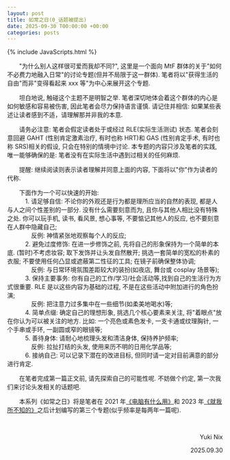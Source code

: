 ```yaml
---
layout: post
title: 如常之日(0_话题被提出)
date: 2025-09-30 T00:00:00 +00:00
categories: posts
---
```


{% include JavaScripts.html %}

&emsp;&emsp;"为什么别人这样很可爱而我却不同?", 这里是一个面向 MtF 群体的关于"如何不必费力地融入日常"的讨论专题(但并不局限于这一群体). 笔者将以"获得生活的自由"而非"变得看起来 xxx 等"为中心来展开这个专题.  

&emsp;&emsp;坦白地说, 触碰这个主题不是明智之举. 笔者深切地体会着这个群体的内心是如何敏感和容易被伤害, 因此笔者会尽力保持语言谨慎. 请记住并相信: 如果某些表述让读者感到不适，请理解那并非我的本意.  

&emsp;&emsp;请务必注意: 笔者会假定读者处于或经过 RLE(实际生活测试) 状态. 笔者会刻意回避 GAHT (性别肯定激素治疗, 有时也称 HRT)和 GAS (性别肯定手术, 有时也称 SRS)相关的假设, 只会在特别的情境中讨论. 本专题的内容只涉及笔者的实践, 唯一能够确保的是: 笔者没有在实际生活中遇到过相关的任何麻烦.  

&emsp;&emsp;提醒: 继续阅读则表示读者理解并同意上面的内容, 下面将以"你"作为读者的代称.  

&emsp;&emsp;下面作为一个可以快速的开始:  
&emsp;&emsp;&emsp;1. 请足够自信: 不论你的外观还是行为都是理所应当的自然的表现, 都是人与人之间个性差别的一部分. 没有什么需要刻意而为, 且你与其他人相比没有特殊之处. 你可以玩手机, 读书, 看风景, 想心事等, 不要惦记其他人的反应, 也不要刻意在人群中隐藏自己;  
&emsp;&emsp;&emsp;&emsp;反例: 神情紧张地观察每个人的反应;  
&emsp;&emsp;&emsp;2. 避免过度修饰: 在进一步修饰之前, 先将自己的形象保持为一个简单的本底. (暂时)不考虑妆容; 取下发饰并让头发自然散开; 挑选一套简单的宽松的朴素的衣服; 不要使用任何凸显或遮蔽第二性征的工具; 在镜子前确保整体协调;  
&emsp;&emsp;&emsp;&emsp;反例: 与日常环境氛围差距较大的装扮(如夜店, 舞台或 cosplay 场景等);  
&emsp;&emsp;&emsp;3. 保持主要事务: 你有自己的工作/学习/社会活动等,找到自己的生活行为方式很重要. RLE 是以这些内容为基础的过程, 不是在这些活动中附加进行的角色扮演;  
&emsp;&emsp;&emsp;&emsp;反例: 把注意力过多集中在一些细节(如柔美地喝水)等;  
&emsp;&emsp;&emsp;4. 简单点缀: 确定自己的理想形象, 挑选几个核心要素来关注, 将"着眼点"放在你认为可以被关注的地方. 比如: 一个亮色或素色发卡, 一支卡通或纹理胸针, 一个手串或手环, 一副圆或窄的眼镜等;  
&emsp;&emsp;&emsp;5. 善待身体: 请耐心地梳理头发和清洁身体, 保持养护频率;  
&emsp;&emsp;&emsp;&emsp;反例: 拉扯打结的头发, 使用来历不明的日用化学品等;  
&emsp;&emsp;&emsp;6. 接纳自己: 可以记录下潜在的改进目标, 但同时请一定对目前满意的部分进行肯定.  

&emsp;&emsp;在笔者完成第一篇正文前, 请先探索自己的可能性呢. 不妨做个约定, 第一次我们来讨论头发相关的话题吧.  

&emsp;&emsp;本系列《如常之日》将是笔者在 2021 年[《电脑有什么用》](posts/2021/08/22/I_Can_Eat_Glass_0.html "电脑有什么用_0")和 2023 年[《就我所不知的》](posts/2023/01/15/Ergo_Cogito_Sum_0.html "就我所不知的_0")之后计划编写的第三个专题(似乎频率是每两年一篇呢).  

&emsp;&emsp;  
<p align="right">Yuki Nix</p>
<p align="right">2025.09.30</p>
